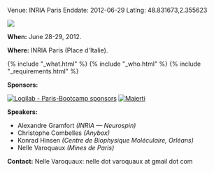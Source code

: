 Venue: INRIA Paris
Enddate: 2012-06-29
Latlng: 48.831673,2.355623

<p><img src="|filename|/files/2012/03/7pj1-212x300.png" /></p>
<p><strong>When:</strong> June 28-29, 2012.</p>
<p><strong>Where:</strong> INRIA Paris (Place d'Italie).</p>
{% include "_what.html" %}
{% include "_who.html" %}
{% include "_requirements.html" %}
<p><strong>Sponsors:</strong></p>
<p><a href="http://www.logilab.fr/"><img title="Logilab - Paris-Bootcamp sponsors" src="http://www.logilab.fr/data/671fd84fb971933c98810e37637b7e0b/logo.png" /></a> <a href="http://www.majerti.fr"><img title="Majerti" src="http://www.majerti.fr/media/cms_page_media/2/logo_10.png" /></a></p>
<p><strong>Speakers:</strong></p>
<ul>
<li>Alexandre Gramfort <em>(INRIA &mdash; Neurospin)</em></li>
<li>Christophe Combelles <em>(Anybox)</em></li>
<li>Konrad Hinsen <em>(Centre de Biophysique Mol&eacute;culaire, Orl&eacute;ans)</em></li>
<li>Nelle Varoquaux <em>(Mines de Paris)</em></li>
</ul>
<p><strong>Contact:</strong> Nelle Varoquaux: nelle dot varoquaux at gmail dot com</p>
